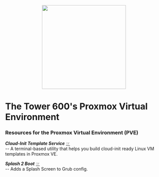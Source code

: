 <center><img src="https://thelittleflea.com/wp-content/uploads/2025/06/T600-Proxmox-Penguin-Trans-BG.webp" height=269></center>

# The Tower 600's Proxmox Virtual Environment
<h3><b>Resources for the Proxmox Virtual Environment (PVE)</b></h3>

<p><b><i>Cloud-Init Template Service</i></b> <a href="https://github.com/lcp2000/Proxmox/tree/main/Cloud-Init%20Template%20Service">☞</a></br>
-- A terminal-based utility that helps you build cloud-init ready Linux VM templates in Proxmox VE.</p>

<p><b><i>Splash 2 Boot</i></b> <a href="https://github.com/lcp2000/Proxmox/tree/main/splash2boot">☞</a></br>
-- Adds a Splash Screen to Grub config.</p>
